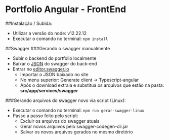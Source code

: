 # Portfolio Angular - FrontEnd

##Instalação / Subida:
- Utilizar a versão do node: v12.22.12
- Executar o comando no terminal: `npm install`


##Swagger
###Gerando o swagger manualmente
- Subir o backend do portfolio localmente
- Baixar o [JSON](http://localhost:8080/portfolio/api/swagger.json) do swagger do back-end
- Entrar no [editor.swagger.io](https://editor.swagger.io/)
  - Importar o JSON baixado no site
  - No menu superior: Generate client -> Typescript-angular
  - Após o download extraia e substitua os arquivos que estão na pasta: **src/app/services/swagger**

###Gerando arquivos do swagger novo via script (Linux):
- Executar o comando no terminal: `npm run gerar-swagger-linux`
- Passo a passo feito pelo script:
  - Excluir os arquivos do swagger atuais
  - Gerar novos arquivos pelo swagger-codegen-cli.jar
  - Salvar os novos arquivos gerados no mesmo diretório
